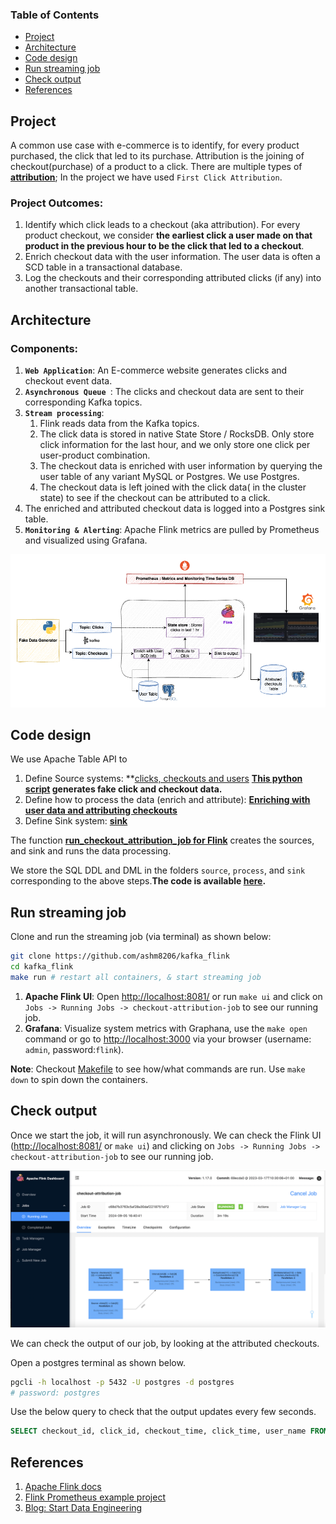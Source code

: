 ### Table of Contents
   * [Project](#project)
   * [Architecture](#architecture)
   * [Code design](#code-design)
   * [Run streaming job](#run-streaming-job)
   * [Check output](#check-output)
   * [References](#references)


## Project

 A common use case with e-commerce is to identify, for every product purchased, the click that led to its purchase. Attribution is the joining of checkout(purchase) of a product to a click. There are multiple types of **[attribution](https://www.shopify.com/blog/marketing-attribution#3)**; In the project we have used  `First Click Attribution`.

### Project Outcomes:
 1. Identify which click leads to a checkout (aka attribution). For every product checkout, we consider **the earliest click a user made on that product in the previous hour to be the click that led to a checkout**.
 2. Enrich checkout data with the user information. The user data is often a SCD table in a transactional database.
 3. Log the checkouts and their corresponding attributed clicks (if any) into another transactional table.

## Architecture

### Components:

1. **`Web Application`**: An E-commerce website generates clicks and checkout event data.
2. **`Asynchronous Queue `**: The clicks and checkout data are sent to their corresponding Kafka topics.
3. **`Stream processing`**:
   1. Flink reads data from the Kafka topics.
   2. The click data is stored in native State Store / RocksDB. Only store click information for the last hour, and we only store one click per user-product combination.
   3. The checkout data is enriched with user information by querying the user table of any variant MySQL or Postgres. We use Postgres.
   4. The checkout data is left joined with the click data( in the cluster state) to see if the checkout can be attributed to a click.
5. The enriched and attributed checkout data is logged into a Postgres sink table.
4. **`Monitoring & Alerting`**: Apache Flink metrics are pulled by Prometheus and visualized using Grafana.

![Architecture](./assets/images/arch.png)

## Code design

We use Apache Table API to

1. Define Source systems: **[clicks, checkouts and users](https://github.com/ashm8206/kafka_flink/tree/main/code/source)
**[This python script](https://github.com/ashm8206/kafka_flink/blob/main/datagen/gen_fake_data.py) generates fake click and checkout data.**
3. Define how to process the data (enrich and attribute): **[Enriching with user data and attributing checkouts ](https://github.com/ashm8206/kafka_flink/blob/main/code/process/attributed_checkouts.sqll)**
4. Define Sink system: **[sink](https://github.com/ashm8206/kafka_flink/blob/main/code/sink/attributed_checkouts.sql)**

The function **[run_checkout_attribution_job for Flink](https://github.com/ashm8206/kafka_flink/blob/main/code/checkout_attribution.py)** creates the sources, and sink and runs the data processing.

We store the SQL DDL and DML in the folders `source`, `process`, and `sink` corresponding to the above steps.**The code is available [here](https://github.com/ashm8206/kafka_flink).**

## Run streaming job

Clone and run the streaming job (via terminal) as shown below:

```bash
git clone https://github.com/ashm8206/kafka_flink
cd kafka_flink
make run # restart all containers, & start streaming job
```

1. **Apache Flink UI**: Open [http://localhost:8081/](http://localhost:8081/) or run `make ui` and click on `Jobs -> Running Jobs -> checkout-attribution-job` to see our running job.
2. **Grafana**: Visualize system metrics with Graphana, use the `make open` command or go to [http://localhost:3000](http://localhost:3000) via your browser (username: `admin`, password:`flink`).

**Note**: Checkout [Makefile](https://github.com/ashm8206/kafka_flink/blob/main/Makefile) to see how/what commands are run. Use `make down` to spin down the containers.

## Check output

Once we start the job, it will run asynchronously. We can check the Flink UI ([http://localhost:8081/](http://localhost:8081/) or `make ui`) and clicking on `Jobs -> Running Jobs -> checkout-attribution-job` to see our running job.

![Flink UI](assets/images/flink_ui_dag.png)

We can check the output of our job, by looking at the attributed checkouts.

Open a postgres terminal as shown below.

```bash
pgcli -h localhost -p 5432 -U postgres -d postgres
# password: postgres
```

Use the below query to check that the output updates every few seconds.

```sql
SELECT checkout_id, click_id, checkout_time, click_time, user_name FROM commerce.attributed_checkouts order by checkout_time desc limit 5;
```

## References

1. [Apache Flink docs](https://nightlies.apache.org/flink/flink-docs-release-1.17/)
2. [Flink Prometheus example project](https://github.com/mbode/flink-prometheus-example)
3. [Blog: Start Data Engineering](https://www.startdataengineering.com/post/data-engineering-project-for-beginners-stream-edition/)
